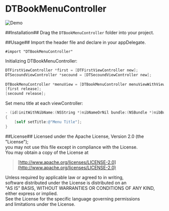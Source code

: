 DTBookMenuController
==========================
![Demo](https://raw.github.com/Darktt/DTBookMenuController/master/Raw/Image/Perview.png)

##Installation##
Drag the <code>DTBookMenuController</code> folder into your project.

##Usage##
Import the header file and declare in your appDelegate.

	#import "DTBookMenuController"

Initializing DTBookMenuController:
``` objective-c
DTFirstViewController *first = [DTFirstViewController new];
DTSecoundViewController *secound = [DTSecoundViewController new];
    
DTBookMenuController *menuView = [DTBookMenuController menuViewWithViewControllers:@[first, secound]];
[first release];
[secound release];
```

Set menu title at each viewController:
``` objective-c
- (id)initWithNibName:(NSString *)nibNameOrNil bundle:(NSBundle *)nibBundleOrNil
{
	[self setTitle:@"Menu Title"];
}
```

##License##
Licensed under the Apache License, Version 2.0 (the "License");  
you may not use this file except in compliance with the License.  
You may obtain a copy of the License at

>[http://www.apache.org/licenses/LICENSE-2.0](http://www.apache.org/licenses/LICENSE-2.0)
 
Unless required by applicable law or agreed to in writing,  
software distributed under the License is distributed on an  
"AS IS" BASIS, WITHOUT WARRANTIES OR CONDITIONS OF ANY KIND,  
either express or implied.   
See the License for the specific language governing permissions  
and limitations under the License.